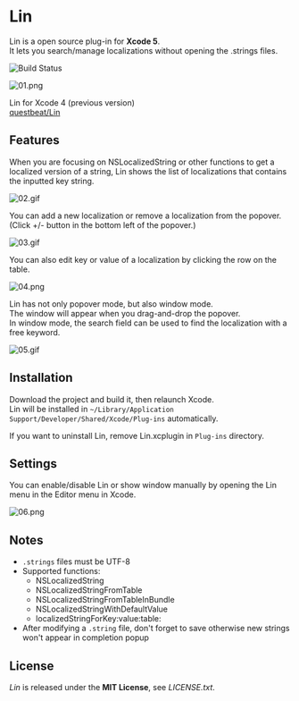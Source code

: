 # Lin
Lin is a open source plug-in for **Xcode 5**.  
It lets you search/manage localizations without opening the .strings files.


![Build Status](https://travis-ci.org/questbeat/Lin-Xcode5.png?branch=master)

![01.png](http://questbe.at/lin/img/screenshots/01.png)

Lin for Xcode 4 (previous version)  
[questbeat/Lin](https://github.com/questbeat/Lin)




## Features
When you are focusing on NSLocalizedString or other functions to get a localized version of a string, Lin shows the list of localizations that contains the inputted key string.

![02.gif](http://questbe.at/lin/img/screenshots/02.gif)

You can add a new localization or remove a localization from the popover.  
(Click +/- button in the bottom left of the popover.)

![03.gif](http://questbe.at/lin/img/screenshots/03.png)

You can also edit key or value of a localization by clicking the row on the table.

![04.png](http://questbe.at/lin/img/screenshots/04.png)

Lin has not only popover mode, but also window mode.  
The window will appear when you drag-and-drop the popover.  
In window mode, the search field can be used to find the localization with a free keyword.

![05.gif](http://questbe.at/lin/img/screenshots/05.gif)


## Installation
Download the project and build it, then relaunch Xcode.  
Lin will be installed in `~/Library/Application Support/Developer/Shared/Xcode/Plug-ins` automatically.

If you want to uninstall Lin, remove Lin.xcplugin in `Plug-ins` directory.


## Settings
You can enable/disable Lin or show window manually by opening the Lin menu in the Editor menu in Xcode.

![06.png](http://questbe.at/lin/img/screenshots/06.png)


## Notes
* `.strings` files must be UTF-8
* Supported functions:
  * NSLocalizedString
  * NSLocalizedStringFromTable
  * NSLocalizedStringFromTableInBundle
  * NSLocalizedStringWithDefaultValue
  * localizedStringForKey:value:table:
* After modifying a `.string` file, don't forget to save otherwise new strings won't appear in completion popup


## License
*Lin* is released under the **MIT License**, see *LICENSE.txt*.
